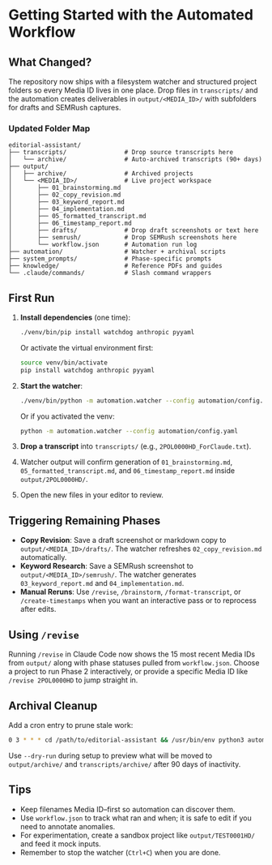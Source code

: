 # Getting Started with the Automated Workflow

## What Changed?

The repository now ships with a filesystem watcher and structured project folders so every Media ID lives in one place. Drop files in `transcripts/` and the automation creates deliverables in `output/<MEDIA_ID>/` with subfolders for drafts and SEMRush captures.

### Updated Folder Map

```
editorial-assistant/
├── transcripts/                # Drop source transcripts here
│   └── archive/                # Auto-archived transcripts (90+ days)
├── output/
│   ├── archive/                # Archived projects
│   └── <MEDIA_ID>/             # Live project workspace
│       ├── 01_brainstorming.md
│       ├── 02_copy_revision.md
│       ├── 03_keyword_report.md
│       ├── 04_implementation.md
│       ├── 05_formatted_transcript.md
│       ├── 06_timestamp_report.md
│       ├── drafts/             # Drop draft screenshots or text here
│       ├── semrush/            # Drop SEMRush screenshots here
│       └── workflow.json       # Automation run log
├── automation/                 # Watcher + archival scripts
├── system_prompts/             # Phase-specific prompts
├── knowledge/                  # Reference PDFs and guides
└── .claude/commands/           # Slash command wrappers
```

## First Run

1. **Install dependencies** (one time):
   ```bash
   ./venv/bin/pip install watchdog anthropic pyyaml
   ```

   Or activate the virtual environment first:
   ```bash
   source venv/bin/activate
   pip install watchdog anthropic pyyaml
   ```

2. **Start the watcher**:
   ```bash
   ./venv/bin/python -m automation.watcher --config automation/config.yaml
   ```

   Or if you activated the venv:
   ```bash
   python -m automation.watcher --config automation/config.yaml
   ```
3. **Drop a transcript** into `transcripts/` (e.g., `2POL0000HD_ForClaude.txt`).
4. Watcher output will confirm generation of `01_brainstorming.md`, `05_formatted_transcript.md`, and `06_timestamp_report.md` inside `output/2POL0000HD/`.
5. Open the new files in your editor to review.

## Triggering Remaining Phases

- **Copy Revision**: Save a draft screenshot or markdown copy to `output/<MEDIA_ID>/drafts/`. The watcher refreshes `02_copy_revision.md` automatically.
- **Keyword Research**: Save a SEMRush screenshot to `output/<MEDIA_ID>/semrush/`. The watcher generates `03_keyword_report.md` and `04_implementation.md`.
- **Manual Reruns**: Use `/revise`, `/brainstorm`, `/format-transcript`, or `/create-timestamps` when you want an interactive pass or to reprocess after edits.

## Using `/revise`

Running `/revise` in Claude Code now shows the 15 most recent Media IDs from `output/` along with phase statuses pulled from `workflow.json`. Choose a project to run Phase 2 interactively, or provide a specific Media ID like `/revise 2POL0000HD` to jump straight in.

## Archival Cleanup

Add a cron entry to prune stale work:
```bash
0 3 * * * cd /path/to/editorial-assistant && /usr/bin/env python3 automation/archive.py --config automation/config.yaml
```
Use `--dry-run` during setup to preview what will be moved to `output/archive/` and `transcripts/archive/` after 90 days of inactivity.

## Tips

- Keep filenames Media ID–first so automation can discover them.
- Use `workflow.json` to track what ran and when; it is safe to edit if you need to annotate anomalies.
- For experimentation, create a sandbox project like `output/TEST0001HD/` and feed it mock inputs.
- Remember to stop the watcher (`Ctrl+C`) when you are done.
